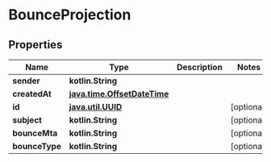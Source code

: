 
# BounceProjection

## Properties
Name | Type | Description | Notes
------------ | ------------- | ------------- | -------------
**sender** | **kotlin.String** |  | 
**createdAt** | [**java.time.OffsetDateTime**](java.time.OffsetDateTime) |  | 
**id** | [**java.util.UUID**](java.util.UUID) |  |  [optional]
**subject** | **kotlin.String** |  |  [optional]
**bounceMta** | **kotlin.String** |  |  [optional]
**bounceType** | **kotlin.String** |  |  [optional]



